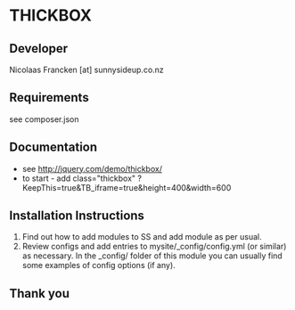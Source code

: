 THICKBOX
================================================================================

Developer
-----------------------------------------------
Nicolaas Francken [at] sunnysideup.co.nz

Requirements
-----------------------------------------------
see composer.json

Documentation
-----------------------------------------------

 * see http://jquery.com/demo/thickbox/
 * to start - add class="thickbox" ?KeepThis=true&TB_iframe=true&height=400&width=600


Installation Instructions
-----------------------------------------------
1. Find out how to add modules to SS and add module as per usual.
2. Review configs and add entries to mysite/_config/config.yml
(or similar) as necessary.
In the _config/ folder of this module
you can usually find some examples of config options (if any).


Thank you
-----------------------------------------------


